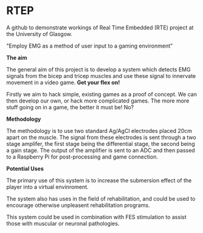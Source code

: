 # RTEP
A github to demonstrate workings of Real Time Embedded (RTE) project at the University of Glasgow. 

"Employ EMG as a method of user input to a gaming environment”

**The aim**

The general aim of this project is to develop a system which detects EMG signals from the bicep and tricep muscles and use these signal to innervate movement in a video game. **Get your flex on!**

Firstly we aim to hack simple, existing games as a proof of concept. We can then develop our own, or hack more complicated games. The more more stuff going on in a game, the better it must be! No?


**Methodology**

The methodology is to use two standard Ag/AgCl electrodes placed 20cm apart on the muscle.
The signal from these electrodes is sent through a two stage amplifer, the first stage being the differential stage, 
the second being a gain stage. The output of the amplifier is sent to an ADC and then passed to a Raspberry Pi for post-processing and game connection. 

**Potential Uses**

The primary use of this system is to increase the submersion effect of the player into a virtual envinroment.

The system also has uses in the field of rehabilitation, and could be used to encourage otherwise unpleasent rehabilitation programs.

This system could be used in combination with FES stimulation to assist those with muscular or neuronal pathologies.
